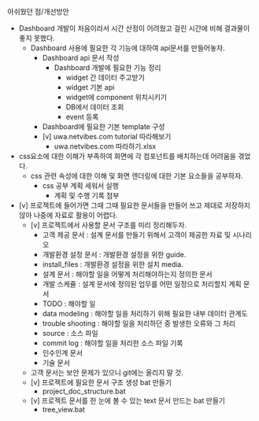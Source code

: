 아쉬웠던 점/개선방안
- Dashboard 개발이 처음이라서 시간 산정이 어려웠고 걸린 시간에 비해 결과물이 좋지 못했다.
  - Dashboard 사용에 필요한 각 기능에 대하여 api문서를 만들어놓자.
    - Dashboard api 문서 작성
      - Dashboard 개발에 필요한 기능 정리
        - widget 간 데이터 주고받기
        - widget 기본 api
        - widget에 component 위치시키기
        - DB에서 데이터 조회
        - event 등록
    - Dashboard에 필요한 기본 template 구성
    - [v] uwa.netvibes.com tutorial 따라해보기
      - uwa.netvibes.com 따라하기.xlsx
- css요소에 대한 이해가 부족하여 화면에 각 컴포넌트를 배치하는데 어려움을 겪었다.
  - css 관련 속성에 대한 이해 및 화면 렌더링에 대한 기본 요소들을 공부하자.
    - css 공부 계획 세워서 실행
      - 계획 및 수행 기록 첨부
- [v] 프로젝트에 들어가면 그때 그때 필요한 문서들을 만들어 쓰고 제대로 저장하지 않아 나중에 자료로 활용이 어렵다.
  - [v] 프로젝트에서 사용할 문서 구조를 미리 정리해두자.
    - 고객 제공 문서 : 설계 문서를 만들기 위해서 고객이 제공한 자료 및 시나리오
    - 개발환경 설정 문서 : 개발환경 설정을 위한 guide.
    - install_files : 개발환경 설정을 위한 설치 media.
    - 설계 문서 : 해야할 일을 어떻게 처리해야하는지 정의한 문서
    - 개발 스케쥴 : 설계 문서에 정의된 업무를 어떤 일정으로 처리할지 계획 문서
    - TODO : 해야할 일
    - data modeling : 해야할 일을 처리하기 위해 필요한 내부 데이터 관계도
    - trouble shooting : 해야할 일을 처리하던 중 발생한 오류와 그 처리
    - source : 소스 파일
    - commit log : 해야할 일을 처리한 소스 파일 기록
    - 인수인계 문서
    - 기술 문서
  - 고객 문서는 보안 문제가 있으니 git에는 올리지 말 것.
  - [v] 프로젝트에 필요한 문서 구조 생성 bat 만들기
    - project_doc_structure.bat
  - [v] 프로젝트 문서를 한 눈에 볼 수 있는 text 문서 만드는 bat 만들기
    - tree_view.bat

